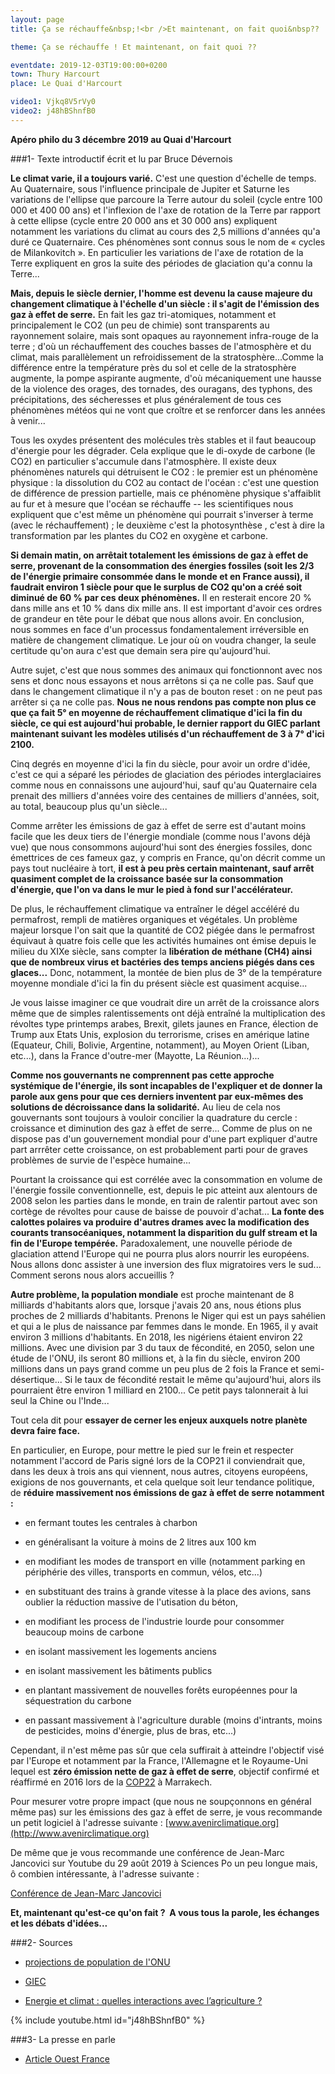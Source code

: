 ```yaml
---
layout: page
title: Ça se réchauffe&nbsp;!<br />Et maintenant, on fait quoi&nbsp??

theme: Ça se réchauffe ! Et maintenant, on fait quoi ??

eventdate: 2019-12-03T19:00:00+0200
town: Thury Harcourt
place: Le Quai d'Harcourt

video1: Vjkq8V5rVy0
video2: j48hBShnfB0
---
```


**Apéro philo du 3 décembre 2019 au Quai d'Harcourt**

###1- Texte introductif écrit et lu par Bruce Dévernois

**Le climat varie, il a toujours varié.** C'est une question d'échelle de
temps. Au Quaternaire, sous l'influence principale de Jupiter et Saturne
les variations de l'ellipse que parcoure la Terre autour du soleil
(cycle entre 100 000 et 400 00 ans) et l'inflexion de l'axe de rotation
de la Terre par rapport à cette ellipse (cycle entre 20 000 ans et 30
000 ans) expliquent notamment les variations du climat au cours des 2,5
millions d'années qu'a duré ce Quaternaire. Ces phénomènes sont connus
sous le nom de « cycles de Milankovitch ». En particulier les variations
de l'axe de rotation de la Terre expliquent en gros la suite des
périodes de glaciation qu'a connu la Terre\...

**Mais, depuis le siècle dernier, l'homme est devenu la cause majeure du
changement climatique à l'échelle d'un siècle : il s'agit de l'émission
des gaz à effet de serre.** En fait les gaz tri-atomiques, notamment et
principalement le CO2 (un peu de chimie) sont transparents au
rayonnement solaire, mais sont opaques au rayonnement infra-rouge de la
terre ; d'où un réchauffement des couches basses de l'atmosphère et du
climat, mais parallèlement un refroidissement de la
stratosphère\...Comme la différence entre la température près du sol et
celle de la stratosphère augmente, la pompe aspirante augmente, d'où
mécaniquement une hausse de la violence des orages, des tornades, des
ouragans, des typhons, des précipitations, des sécheresses et plus
généralement de tous ces phénomènes météos qui ne vont que croître et se
renforcer dans les années à venir\...

Tous les oxydes présentent des molécules très stables et il faut
beaucoup d'énergie pour les dégrader. Cela explique que le di-oxyde de
carbone (le CO2) en particulier s'accumule dans l'atmosphère. Il existe
deux phénomènes naturels qui détruisent le CO2 : le premier est un
phénomène physique : la dissolution du CO2 au contact de l'océan : c'est
une question de différence de pression partielle, mais ce phénomène
physique s'affaiblit au fur et à mesure que l'océan se réchauffe -- les
scientifiques nous expliquent que c'est même un phénomène qui pourrait
s'inverser à terme (avec le réchauffement) ; le deuxième c'est la
photosynthèse , c'est à dire la transformation par les plantes du CO2 en
oxygène et carbone.

**Si demain matin, on arrêtait totalement les émissions de gaz à effet de
serre, provenant de la consommation des énergies fossiles (soit les 2/3
de l'énergie primaire consommée dans le monde et en France aussi), il
faudrait environ 1 siècle pour que le surplus de CO2 qu'on a créé soit
diminué de 60 % par ces deux phénomènes.** Il en resterait encore 20 %
dans mille ans et 10 % dans dix mille ans. Il est important d'avoir ces
ordres de grandeur en tête pour le débat que nous allons avoir. En
conclusion, nous sommes en face d'un processus fondamentalement
irréversible en matière de changement climatique. Le jour où on voudra
changer, la seule certitude qu'on aura c'est que demain sera pire
qu'aujourd'hui.

Autre sujet, c'est que nous sommes des animaux qui fonctionnont avec nos
sens et donc nous essayons et nous arrêtons si ça ne colle pas. Sauf que
dans le changement climatique il n'y a pas de bouton reset : on ne peut
pas arrêter si ça ne colle pas. **Nous ne nous rendons pas compte non plus
ce que ça fait 5° en moyenne de réchauffement climatique d'ici la fin
du siècle, ce qui est aujourd'hui probable, le dernier rapport du GIEC
parlant maintenant suivant les modèles utilisés d'un réchauffement de 3
à 7° d'ici 2100.**

Cinq degrés en moyenne d'ici la fin du siècle, pour avoir un ordre
d'idée, c'est ce qui a séparé les périodes de glaciation des périodes
interglaciaires comme nous en connaissons une aujourd'hui, sauf qu'au
Quaternaire cela prenait des milliers d'années voire des centaines de
milliers d'années, soit, au total, beaucoup plus qu'un siècle\...

Comme arrêter les émissions de gaz à effet de serre est d'autant moins
facile que les deux tiers de l'énergie mondiale (comme nous l'avons déjà
vue) que nous consommons aujourd'hui sont des énergies fossiles, donc
émettrices de ces fameux gaz, y compris en France, qu'on décrit comme un
pays tout nucléaire à tort, **il est à peu près certain maintenant, sauf
arrêt quasiment complet de la croissance basée sur la consommation
d'énergie, que l'on va dans le mur le pied à fond sur l'accélérateur.**

De plus, le réchauffement climatique va entraîner le dégel accéléré du 
permafrost, rempli de matières organiques et végétales. Un problème 
majeur lorsque l'on sait que la quantité de CO2 piégée dans le permafrost
équivaut à quatre fois celle que les activités humaines ont émise depuis
le milieu du XIXe siècle, sans compter la **libération de méthane (CH4) ainsi 
que de nombreux virus et bactéries des temps anciens piégés dans ces 
glaces...** Donc, notamment, la montée de bien plus de 3° de la température
moyenne mondiale d'ici la fin du présent siècle est quasiment acquise...

Je vous laisse imaginer ce que voudrait dire un arrêt de la croissance
alors même que de simples ralentissements ont déjà entraîné la
multiplication des révoltes type printemps arabes, Brexit, gilets jaunes
en France, élection de Trump aux Etats Unis, explosion du terrorisme,
crises en amérique latine (Equateur, Chili, Bolivie, Argentine,
notamment), au Moyen Orient (Liban, etc\...), dans la France d'outre-mer
(Mayotte, La Réunion\...)\...

**Comme nos gouvernants ne comprennent pas cette approche systémique de
l'énergie, ils sont incapables de l'expliquer et de donner la parole aux
gens pour que ces derniers inventent par eux-mêmes des solutions de
décroissance dans la solidarité.** Au lieu de cela nos gouvernants sont
toujours à vouloir concilier la quadrature du cercle : croissance et
diminution des gaz à effet de serre\... Comme de plus on ne dispose pas
d'un gouvernement mondial pour d'une part expliquer d'autre part
arrrêter cette croissance, on est probablement parti pour de graves
problèmes de survie de l'espèce humaine\...

Pourtant la croissance qui est corrélée avec la consommation en volume
de l'énergie fossile conventionnelle, est, depuis le pic atteint aux
alentours de 2008 selon les parties dans le monde, en train de ralentir
partout avec son cortège de révoltes pour cause de baisse de pouvoir
d'achat\... **La fonte des calottes polaires va produire d'autres drames
avec la modification des courants transocéaniques, notamment la
disparition du gulf stream et la fin de l'Europe tempérée.**
Paradoxalement, une nouvelle période de glaciation attend l'Europe qui
ne pourra plus alors nourrir les européens. Nous allons donc assister à
une inversion des flux migratoires vers le sud\... Comment serons nous
alors accueillis ?

**Autre problème, la population mondiale** est proche maintenant de 8
milliards d'habitants alors que, lorsque j'avais 20 ans, nous étions
plus proches de 2 milliards d'habitants. Prenons le Niger qui est un
pays sahélien et qui a le plus de naissance par femmes dans le monde. En
1965, il y avait environ 3 millions d'habitants. En 2018, les nigériens
étaient environ 22 millions. Avec une division par 3 du taux de
fécondité, en 2050, selon une étude de l'ONU, ils seront 80 millions et,
à la fin du siècle, environ 200 millions dans un pays grand comme un peu
plus de 2 fois la France et semi-désertique\... Si le taux de fécondité
restait le même qu'aujourd'hui, alors ils pourraient être environ 1
milliard en 2100\... Ce petit pays talonnerait à lui seul la Chine ou
l'Inde\...

Tout cela dit pour **essayer de cerner les enjeux auxquels notre planète
devra faire face.**

En particulier, en Europe, pour mettre le pied sur le frein et respecter
notamment l'accord de Paris signé lors de la COP21 il conviendrait que,
dans les deux à trois ans qui viennent, nous autres, citoyens européens,
exigions de nos gouvernants, et cela quelque soit leur tendance
politique, de **réduire massivement nos émissions de gaz à effet de serre
notamment :**

-   en fermant toutes les centrales à charbon

-   en généralisant la voiture à moins de 2 litres aux 100 km

-   en modifiant les modes de transport en ville (notamment parking en
    périphérie des villes, transports en commun, vélos, etc\...)

-   en substituant des trains à grande vitesse à la place des avions,
    sans oublier la réduction massive de l'utisation du béton,

-   en modifiant les process de l'industrie lourde pour consommer
    beaucoup moins de carbone

-   en isolant massivement les logements anciens

-   en isolant massivement les bâtiments publics

-   en plantant massivement de nouvelles forêts européennes pour la
    séquestration du carbone

-   en passant massivement à l'agriculture durable (moins d'intrants,
    moins de pesticides, moins d'énergie, plus de bras, etc\...)

Cependant, il n'est même pas sûr que cela suffirait à atteindre
l'objectif visé par l'Europe et notamment par la France, l'Allemagne et
le Royaume-Uni lequel est **zéro émission nette de gaz à effet de
serre**, objectif confirmé et réaffirmé en 2016 lors de
la [COP22](http://ekodev.com/blog/On-en-parle/COP-22) à
Marrakech.

Pour mesurer votre propre impact (que nous ne soupçonnons en général
même pas) sur les émissions des gaz à effet de serre, je vous recommande
un petit logiciel à l'adresse suivante :
[www.avenirclimatique.org](http://www.avenirclimatique.org)

De même que je vous recommande une conférence de Jean-Marc Jancovici sur
Youtube du 29 août 2019 à Sciences Po un peu longue mais, ô combien
intéressante, à l'adresse suivante :

[Conférence de Jean-Marc Jancovici](https://www.youtube.com/watch?v=Vjkq8V5rVy0)

**Et, maintenant qu'est-ce qu'on fait ?  A vous tous la parole, les
échanges et les débats d'idées\...**


###2- Sources

-  [projections de population de l'ONU](https://www.un.org/fr/sections/issues-depth/population/index.html)

-  [GIEC](/documents/sroc-press-release-fr.pdf)

- [Energie et climat : quelles interactions avec l’agriculture ?](https://www.youtube.com/watch?v=j48hBShnfB0&feature=push-fr&attr_tag=At2KTvHkC8lEfWdm%3A6)

{% include youtube.html id="j48hBShnfB0" %}

###3- La presse en parle

- [Article Ouest France](/documents/ouest-france-quai-harcourt.pdf)
